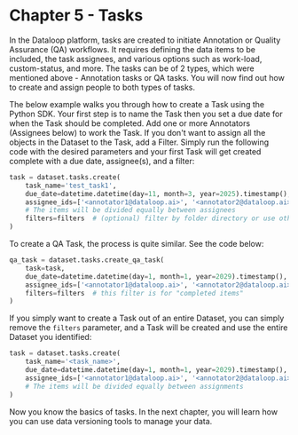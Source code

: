 # Chapter 5 - Tasks

In the Dataloop platform, tasks are created to initiate Annotation or Quality Assurance (QA) workflows. It requires defining the data items to be included, the task assignees, and various options such as work-load, custom-status, and more. The tasks can be of 2 types, which were mentioned above - Annotation tasks or QA tasks. You will now find out how to create and assign people to both types of tasks.

The below example walks you through how to create a Task using the Python SDK.  Your first step is to name the Task then you set a due date for when the Task should be completed.  Add one or more Annotators (Assignees below) to work the Task.  If you don't want to assign all the objects in the Dataset to the Task, add a Filter. Simply run the following code with the desired parameters and your first Task will get created complete with a due date, assignee(s), and a filter:

```python
task = dataset.tasks.create(
    task_name='test_task1',
    due_date=datetime.datetime(day=11, month=3, year=2025).timestamp(),
    assignee_ids=['<annotator1@dataloop.ai>', '<annotator2@dataloop.ai>'],
    # The items will be divided equally between assignees
    filters=filters  # (optional) filter by folder directory or use other filters
)
```

To create a QA Task, the process is quite similar. See the code below:

```python
qa_task = dataset.tasks.create_qa_task(
    task=task,
    due_date=datetime.datetime(day=1, month=1, year=2029).timestamp(),
    assignee_ids=['<annotator1@dataloop.ai>', '<annotator2@dataloop.ai>'],
    filters=filters  # this filter is for "completed items"
)
```

If you simply want to create a Task out of an entire Dataset, you can simply remove the `filters` parameter, and a Task will be created and use the entire Dataset you identified:

```python
task = dataset.tasks.create(
    task_name='<task_name>',
    due_date=datetime.datetime(day=1, month=1, year=2029).timestamp(),
    assignee_ids=['<annotator1@dataloop.ai>', '<annotator2@dataloop.ai>']
    # The items will be divided equally between assignments
)
```

Now you know the basics of tasks. In the next chapter, you will learn how you can use data versioning tools to manage your data.
